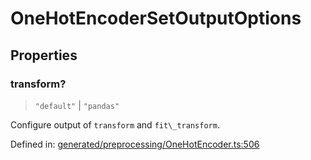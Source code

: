 # OneHotEncoderSetOutputOptions

## Properties

### transform?

> `"default"` \| `"pandas"`

Configure output of `transform` and `fit\_transform`.

Defined in:  [generated/preprocessing/OneHotEncoder.ts:506](https://github.com/transitive-bullshit/scikit-learn-ts/blob/122b3c0/packages/sklearn/src/generated/preprocessing/OneHotEncoder.ts#L506)
